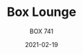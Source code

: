 ---
designer: "Pedrali R&D"
description: "Box%20is%20characterized%20by/has%20rigouros%20outlines%20along%20with%20the%20use%20of%20different%20materials%2C%20as%20wood%20and%20metal%20combined%20with%20the%20upholstery.%20Lounge%20armchair%20with%20sandwich%20panel%20core%20in%20oak%20with%20shell%2C%20backrest%20and%20sides%20upholstered%20in%20fabric%2C%20leather%20or%20simil%20leather.%20Steel%20tube%20sled%20frame%2020x20%20mm."
image_primary: "img/Box_741_01_zoom.jpg"
image_secondary: "img/Box_741_02_zoom.jpg"
manufacturer: "Pedrali"
href: "https://www.pedrali.it/en/products/catalog/Lounge-armchair-BOX-741/"
subtitle: "BOX 741"
tags: 
  - "Pedrali"
  - "Lounge Seating"
title: "Box Lounge"
category: "Lounge Seating"
slug: "/manufacturers/pedrali/lounge-seating/pedrali-r-d-box-lounge"
date: "2021-02-19"
---